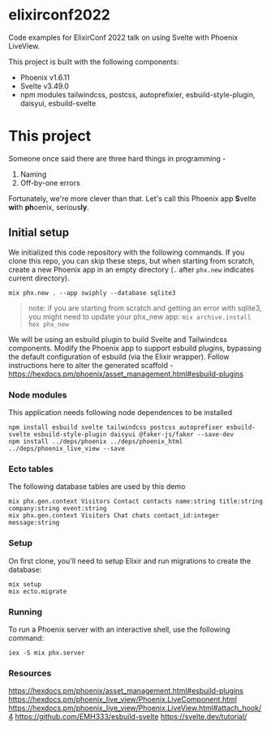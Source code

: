 # elixirconf2022
Code examples for ElixirConf 2022 talk on using Svelte with Phoenix LiveView.

This project is built with the following components:
- Phoenix v1.6.11
- Svelte v3.49.0
- npm modules tailwindcss, postcss, autoprefixier, esbuild-style-plugin, daisyui, esbuild-svelte

# This project
Someone once said there are three hard things in programming -
1. Naming
2. Off-by-one errors

Fortunately, we're more clever than that.
Let's call this Phoenix app **S**velte **wi**th **ph**oenix, serious**ly**. 

## Initial setup

We initialized this code repository with the following commands. If you clone this repo, you can skip these steps, but when starting from scratch, create a new Phoenix app in an empty directory (`.` after `phx.new` indicates current directory).
```
mix phx.new . --app swiphly --database sqlite3
```
> note: if you are starting from scratch and getting an error with sqlite3, you might need to update your phx\_new app:
`mix archive.install hex phx_new`

We will be using an esbuild plugin to build Svelte and Tailwindcss components.
Modify the Phoenix app to support esbuild plugins, bypassing the default configuration of esbuild (via the Elixir wrapper).
Follow instructions here to alter the generated scaffold - https://hexdocs.pm/phoenix/asset_management.html#esbuild-plugins

### Node modules
This application needs following node dependences to be installed
```
npm install esbuild svelte tailwindcss postcss autoprefixer esbuild-svelte esbuild-style-plugin daisyui @faker-js/faker --save-dev
npm install ../deps/phoenix ../deps/phoenix_html ../deps/phoenix_live_view --save
```

### Ecto tables
The following database tables are used by this demo
```
mix phx.gen.context Visitors Contact contacts name:string title:string company:string event:string
mix phx.gen.context Visitors Chat chats contact_id:integer message:string
```

### Setup
On first clone, you'll need to setup Elixir and run migrations to create the database:
```
mix setup
mix ecto.migrate
```

### Running
To run a Phoenix server with an interactive shell, use the following command:
```
iex -S mix phx.server
```

### Resources
https://hexdocs.pm/phoenix/asset_management.html#esbuild-plugins
https://hexdocs.pm/phoenix_live_view/Phoenix.LiveComponent.html
https://hexdocs.pm/phoenix_live_view/Phoenix.LiveView.html#attach_hook/4
https://github.com/EMH333/esbuild-svelte
https://svelte.dev/tutorial/
